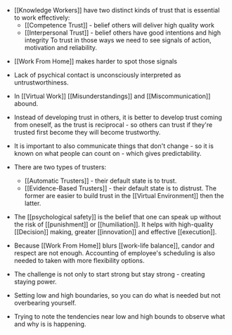 - [[Knowledge Workers]] have two distinct kinds of trust that is essential to work effectively:
	- [[Competence Trust]] - belief others will deliver high quality work
	- [[Interpersonal Trust]] - belief others have good intentions and high integrity
	  To trust in those ways we need to see signals of action, motivation and reliability.
* [[Work From Home]] makes harder to spot those signals
* Lack of psychical contact is unconsciously interpreted as untrustworthiness.
* In [[Virtual Work]] [[Misunderstandings]] and [[Miscommunication]] abound.
* Instead of developing trust in others, it is better to develop trust coming from oneself, as the trust is reciprocal - so others can trust if they're trusted first become they will become trustworthy.
* It is important to also communicate things that don't change - so it is known on what people can count on - which gives predictability.
* There are two types of trusters:
	* [[Automatic Trusters]] - their default state is to trust.
	* [[Evidence-Based Trusters]] - their default state is to distrust.
	The former are easier to build trust in the [[Virtual Environment]] then the latter.

* The [[psychological safety]] is the belief that one can speak up without the risk of [[punishment]] or [[humiliation]]. It helps with high-quality [[Decision]] making, greater [[innovation]] and effective [[execution]].
* Because [[Work From Home]] blurs [[work-life balance]], candor and respect are not enough. Accounting of employee's scheduling is also needed to taken with more flexibility options.

* The challenge is not only to start strong but stay strong - creating staying power.
* Setting low and high boundaries, so you can do what is needed but not overbearing yourself.
* Trying to note the tendencies near low and high bounds to observe what and why is is happening.